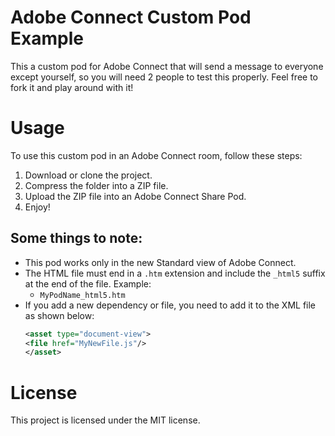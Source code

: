 # Adobe Connect Custom Pod Example
This a custom pod for Adobe Connect that will send a message to everyone except yourself, so you will need 2 people to test this properly. Feel free to fork it and play around with it!

# Usage
To use this custom pod in an Adobe Connect room, follow these steps:
1. Download or clone the project.
2. Compress the folder into a ZIP file.
3. Upload the ZIP file into an Adobe Connect Share Pod.
4. Enjoy!

## Some things to note:
- This pod works only in the new Standard view of Adobe Connect.
- The HTML file must end in a ``.htm`` extension and include the ``_html5`` suffix at the end of the file. Example:
	- ``MyPodName_html5.htm``
- If you add a new dependency or file, you need to add it to the XML file as shown below:
	```xml
	<asset type="document-view">
	<file href="MyNewFile.js"/>
	</asset>
	```


# License
This project is licensed under the MIT license.